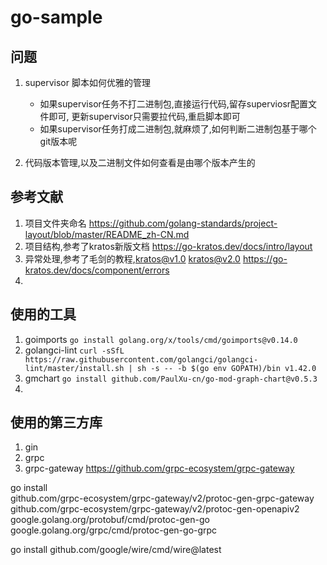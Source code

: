 # go-sample

## 问题

1. supervisor 脚本如何优雅的管理
    - 如果supervisor任务不打二进制包,直接运行代码,留存superviosr配置文件即可, 更新supervisor只需要拉代码,重启脚本即可
    - 如果supervisor任务打成二进制包,就麻烦了,如何判断二进制包基于哪个git版本呢

2. 代码版本管理,以及二进制文件如何查看是由哪个版本产生的

## 参考文献

1. 项目文件夹命名 <https://github.com/golang-standards/project-layout/blob/master/README_zh-CN.md>
2. 项目结构,参考了kratos新版文档 <https://go-kratos.dev/docs/intro/layout> 
3. 异常处理,参考了毛剑的教程,kratos@v1.0 kratos@v2.0 <https://go-kratos.dev/docs/component/errors>
4. 

## 使用的工具
1. goimports `go install golang.org/x/tools/cmd/goimports@v0.14.0`
2. golangci-lint `curl -sSfL https://raw.githubusercontent.com/golangci/golangci-lint/master/install.sh | sh -s -- -b $(go env GOPATH)/bin v1.42.0`
3. gmchart `go install github.com/PaulXu-cn/go-mod-graph-chart@v0.5.3`
4. 


## 使用的第三方库

1. gin
2. grpc
3. grpc-gateway   https://github.com/grpc-ecosystem/grpc-gateway



go install \
github.com/grpc-ecosystem/grpc-gateway/v2/protoc-gen-grpc-gateway \
github.com/grpc-ecosystem/grpc-gateway/v2/protoc-gen-openapiv2 \
google.golang.org/protobuf/cmd/protoc-gen-go \
google.golang.org/grpc/cmd/protoc-gen-go-grpc


go install github.com/google/wire/cmd/wire@latest
